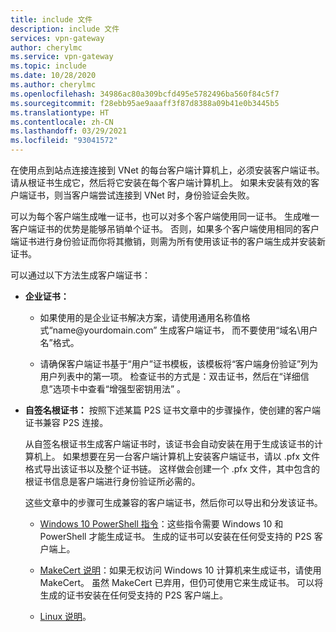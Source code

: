 ```yaml
---
title: include 文件
description: include 文件
services: vpn-gateway
author: cherylmc
ms.service: vpn-gateway
ms.topic: include
ms.date: 10/28/2020
ms.author: cherylmc
ms.openlocfilehash: 34986ac80a309bcfd495e5782496ba560f84c5f7
ms.sourcegitcommit: f28ebb95ae9aaaff3f87d8388a09b41e0b3445b5
ms.translationtype: HT
ms.contentlocale: zh-CN
ms.lasthandoff: 03/29/2021
ms.locfileid: "93041572"
---
```

在使用点到站点连接连接到 VNet 的每台客户端计算机上，必须安装客户端证书。 请从根证书生成它，然后将它安装在每个客户端计算机上。 如果未安装有效的客户端证书，则当客户端尝试连接到 VNet 时，身份验证会失败。

可以为每个客户端生成唯一证书，也可以对多个客户端使用同一证书。 生成唯一客户端证书的优势是能够吊销单个证书。 否则，如果多个客户端使用相同的客户端证书进行身份验证而你将其撤销，则需为所有使用该证书的客户端生成并安装新证书。

可以通过以下方法生成客户端证书：

* **企业证书：**

  * 如果使用的是企业证书解决方案，请使用通用名称值格式“name\@yourdomain.com”  生成客户端证书， 而不要使用“域名\用户名”格式。 

  * 请确保客户端证书基于“用户”证书模板，该模板将“客户端身份验证”列为用户列表中的第一项。  检查证书的方式是：双击证书，然后在“详细信息”选项卡中查看“增强型密钥用法”   。

* **自签名根证书：** 按照下述某篇 P2S 证书文章中的步骤操作，使创建的客户端证书兼容 P2S 连接。

  从自签名根证书生成客户端证书时，该证书会自动安装在用于生成该证书的计算机上。 如果想要在另一台客户端计算机上安装客户端证书，请以 .pfx 文件格式导出该证书以及整个证书链。 这样做会创建一个 .pfx 文件，其中包含的根证书信息是客户端进行身份验证所必需的。

  这些文章中的步骤可生成兼容的客户端证书，然后你可以导出和分发该证书。

  * [Windows 10 PowerShell 指令](../articles/vpn-gateway/vpn-gateway-certificates-point-to-site.md#clientcert)：这些指令需要 Windows 10 和 PowerShell 才能生成证书。 生成的证书可以安装在任何受支持的 P2S 客户端上。

  * [MakeCert 说明](../articles/vpn-gateway/vpn-gateway-certificates-point-to-site-makecert.md)：如果无权访问 Windows 10 计算机来生成证书，请使用 MakeCert。 虽然 MakeCert 已弃用，但仍可使用它来生成证书。 可以将生成的证书安装在任何受支持的 P2S 客户端上。

  * [Linux 说明](../articles/vpn-gateway/vpn-gateway-certificates-point-to-site-linux.md)。